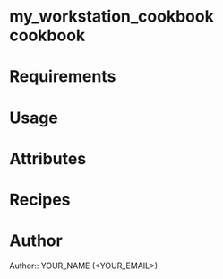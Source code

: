 # my_workstation_cookbook cookbook

# Requirements

# Usage

# Attributes

# Recipes

# Author

Author:: YOUR_NAME (<YOUR_EMAIL>)
